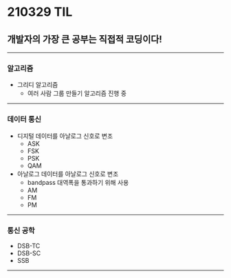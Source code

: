# 210329 TIL
## 개발자의 가장 큰 공부는 직접적 코딩이다!
----------------------------
### 알고리즘
  * 그리디 알고리즘
      * 여러 사람 그룹 만들기 알고리즘 진행 중
-----------------------------
### 데이터 통신
  * 디지털 데이터를 아날로그 신호로 변조
      * ASK
      * FSK
      * PSK
      * QAM
  * 아날로그 데이터를 아날로그 신호로 변조
      * bandpass 대역폭을 통과하기 위해 사용
      * AM
      * FM
      * PM
--------------------------
### 통신 공학
  * DSB-TC
  * DSB-SC
  * SSB
----------------------
